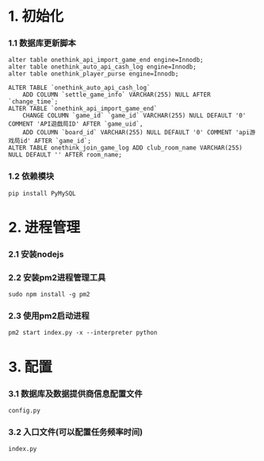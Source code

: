 # 1. 初始化  
### 1.1 数据库更新脚本  
    alter table onethink_api_import_game_end engine=Innodb;  
    alter table onethink_auto_api_cash_log engine=Innodb;  
    alter table onethink_player_purse engine=Innodb;  

    ALTER TABLE `onethink_auto_api_cash_log`
        ADD COLUMN `settle_game_info` VARCHAR(255) NULL AFTER `change_time`;  
    ALTER TABLE `onethink_api_import_game_end`
        CHANGE COLUMN `game_id` `game_id` VARCHAR(255) NULL DEFAULT '0' COMMENT 'API遊戲局ID' AFTER `game_uid`,  
        ADD COLUMN `board_id` VARCHAR(255) NULL DEFAULT '0' COMMENT 'api游戏局id' AFTER `game_id`;  
    ALTER TABLE onethink_join_game_log ADD club_room_name VARCHAR(255) NULL DEFAULT '' AFTER room_name;

### 1.2 依赖模块  
    pip install PyMySQL  

# 2. 进程管理  
### 2.1 安装nodejs  
### 2.2 安装pm2进程管理工具  
    sudo npm install -g pm2  
### 2.3 使用pm2启动进程 
    pm2 start index.py -x --interpreter python

# 3. 配置  
### 3.1 数据库及数据提供商信息配置文件 
    config.py
### 3.2 入口文件(可以配置任务频率时间)  
    index.py
